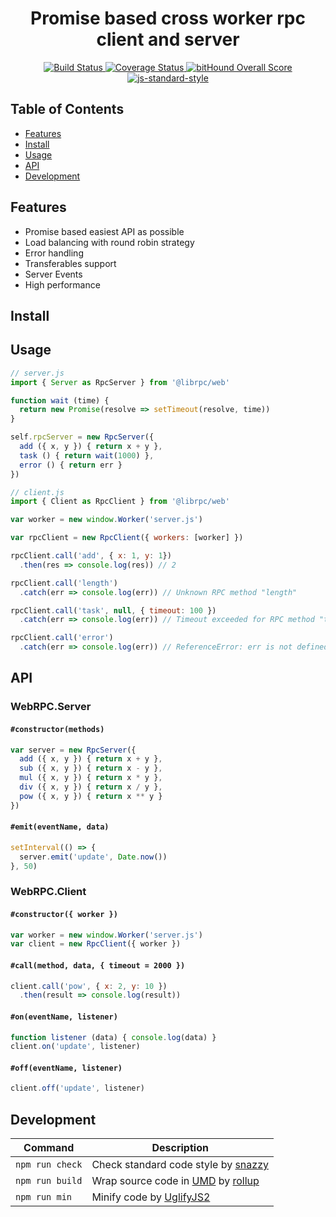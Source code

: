 <h1 align="center">Promise based cross worker rpc client and server</h1>
<p align="center">
  <a href="https://travis-ci.org/librpc/web" target="_blank">
    <img src="https://travis-ci.org/librpc/web.svg?branch=master" alt="Build Status" target="_blank"></img>
  </a>
  <a href='https://coveralls.io/github/librpc/web?branch=master'>
    <img src='https://coveralls.io/repos/github/librpc/web/badge.svg?branch=master' alt='Coverage Status' />
  </a>
  <a href="https://www.bithound.io/github/librpc/web">
    <img src="https://www.bithound.io/github/librpc/web/badges/score.svg" alt="bitHound Overall Score">
  </a>
  <a href="https://github.com/feross/standard" target="_blank">
    <img src="https://img.shields.io/badge/code%20style-standard-brightgreen.svg?style=flat" alt="js-standard-style"/>
  </a>
</p>

## Table of Contents

- [Features](#features)
- [Install](#install)
- [Usage](#usage)
- [API](#api)
- [Development](#development)

## Features

- Promise based easiest API as possible
- Load balancing with round robin strategy
- Error handling
- Transferables support
- Server Events
- High performance

## Install

## Usage

```js
// server.js
import { Server as RpcServer } from '@librpc/web'

function wait (time) {
  return new Promise(resolve => setTimeout(resolve, time))
}

self.rpcServer = new RpcServer({
  add ({ x, y }) { return x + y },
  task () { return wait(1000) },
  error () { return err }
})
```

```js
// client.js
import { Client as RpcClient } from '@librpc/web'

var worker = new window.Worker('server.js')

var rpcClient = new RpcClient({ workers: [worker] })

rpcClient.call('add', { x: 1, y: 1})
  .then(res => console.log(res)) // 2

rpcClient.call('length')
  .catch(err => console.log(err)) // Unknown RPC method "length"

rpcClient.call('task', null, { timeout: 100 })
  .catch(err => console.log(err)) // Timeout exceeded for RPC method "task"

rpcClient.call('error')
  .catch(err => console.log(err)) // ReferenceError: err is not defined
```

## API

### WebRPC.Server

#### `#constructor(methods)`

```js
var server = new RpcServer({
  add ({ x, y }) { return x + y },
  sub ({ x, y }) { return x - y },
  mul ({ x, y }) { return x * y },
  div ({ x, y }) { return x / y },
  pow ({ x, y }) { return x ** y }
})
```

#### `#emit(eventName, data)`

```js
setInterval(() => {
  server.emit('update', Date.now())
}, 50)
```

### WebRPC.Client

#### `#constructor({ worker })`

```js
var worker = new window.Worker('server.js')
var client = new RpcClient({ worker })
```

#### `#call(method, data, { timeout = 2000 })`

```js
client.call('pow', { x: 2, y: 10 })
  .then(result => console.log(result))
```

#### `#on(eventName, listener)`

```js
function listener (data) { console.log(data) }
client.on('update', listener)
```

#### `#off(eventName, listener)`

```js
client.off('update', listener)
```

## Development

Command | Description
------- | -----------
`npm run check` | Check standard code style by [snazzy](https://www.npmjs.com/package/snazzy)
`npm run build` | Wrap source code in [UMD](https://github.com/umdjs/umd) by [rollup](http://rollupjs.org/)
`npm run min` | Minify code by [UglifyJS2](https://github.com/mishoo/UglifyJS2)
